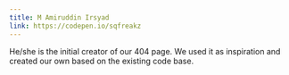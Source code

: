 ```yaml
---
title: M Amiruddin Irsyad
link: https://codepen.io/sqfreakz
---
```

He/she is the initial creator of our 404 page. We used it as inspiration and created our own based on the existing code base.
